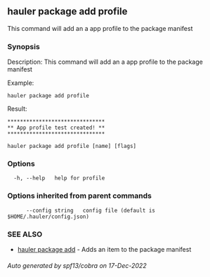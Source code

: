 ## hauler package add profile

This command will add an a app profile to the package manifest

### Synopsis


Description:
This command will add an a app profile to the package manifest

Example:
```
hauler package add profile
```

Result:
```
*******************************
** App profile test created! **
*******************************
```
		

```
hauler package add profile [name] [flags]
```

### Options

```
  -h, --help   help for profile
```

### Options inherited from parent commands

```
      --config string   config file (default is $HOME/.hauler/config.json)
```

### SEE ALSO

* [hauler package add](hauler_package_add.md)	 - Adds an item to the package manifest

###### Auto generated by spf13/cobra on 17-Dec-2022
